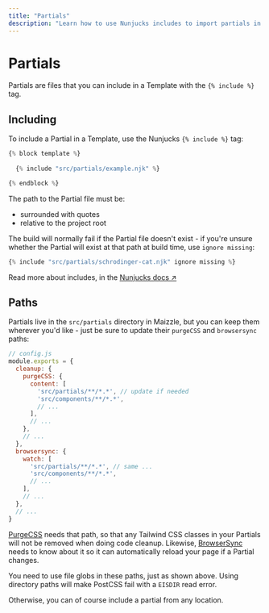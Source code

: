 ```yaml
---
title: "Partials"
description: "Learn how to use Nunjucks includes to import partials in your HTML email templates"
---
```


# Partials

Partials are files that you can include in a Template with the `{% include %}` tag.

## Including

To include a Partial in a Template, use the Nunjucks `{% include %}` tag:

```js
{% block template %}
  
  {% include "src/partials/example.njk" %}

{% endblock %}
```

The path to the Partial file must be:

- surrounded with quotes
- relative to the project root

The build will normally fail if the Partial file doesn't exist - if you're unsure whether the Partial will exist at that path at build time, use `ignore missing`:

```js
{% include "src/partials/schrodinger-cat.njk" ignore missing %}
```

Read more about includes, in the [Nunjucks docs &nearr;](https://mozilla.github.io/nunjucks/templating.html#include)

## Paths

Partials live in the `src/partials` directory in Maizzle, but you can keep them wherever you'd like - just be sure to update their `purgeCSS` and `browsersync` paths:

```js
// config.js
module.exports = {
  cleanup: {
    purgeCSS: {
      content: [
        'src/partials/**/*.*', // update if needed
        'src/components/**/*.*',
        // ...
      ],
      // ...
    },
    // ...
  },
  browsersync: {
    watch: [
      'src/partials/**/*.*', // same ...
      'src/components/**/*.*',
      // ...
    ],
    // ...
  },
  // ...
}
```

[PurgeCSS](/docs/code-cleanup/#purgecss) needs that path, so that any Tailwind CSS classes in your Partials will not be removed when doing code cleanup. Likewise, [BrowserSync](/docs/browsersync) needs to know about it so it can automatically reload your page if a Partial changes.

<div class="bg-gray-100 border-l-4 border-gradient-b-orange-dark p-4 mb-4 text-md" role="alert">
  <div class="text-gray-600">You need to use file globs in these paths, just as shown above. Using directory paths will make PostCSS fail with a <code class="shiki-inline">EISDIR</code> read error.</div>
</div>

Otherwise, you can of course include a partial from any location.


